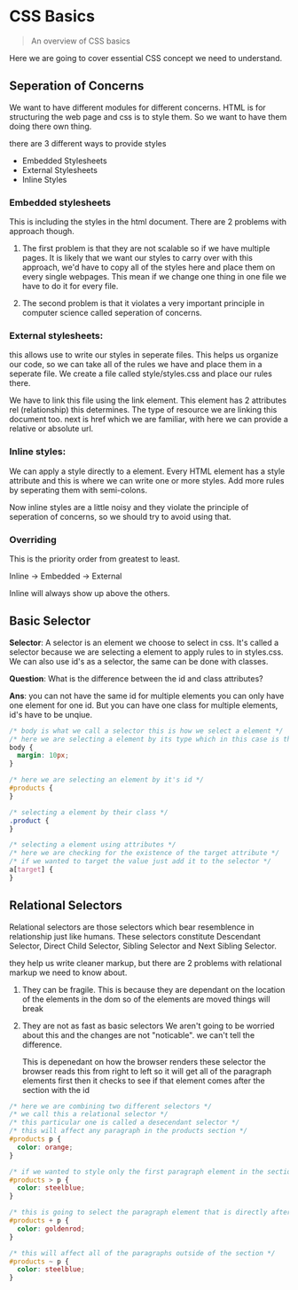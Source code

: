 # CSS Basics

> An overview of CSS basics

Here we are going to cover essential CSS concept we need to understand.

## Seperation of Concerns

We want to have different modules for different concerns. HTML is for structuring the web page and css is to style them. So we want to have them doing there own thing.

there are 3 different ways to provide styles

- Embedded Stylesheets
- External Stylesheets
- Inline Styles

### Embedded stylesheets

This is including the styles in the html document. There are 2 problems with approach though.

1. The first problem is that they are not scalable so if we have multiple pages. It is likely that we want our styles to carry over with this approach, we'd have to copy all of the styles here and place them on every single webpages. This mean if we change one thing in one file we have to do it for every file.

2. The second problem is that it violates a very important principle in computer science called seperation of concerns.

### External stylesheets:

this allows use to write our styles in seperate files. This helps us organize our code, so we can take all of the rules we have and place them in a seperate file. We create a file called style/styles.css and place our rules there.

We have to link this file using the link element. This element has 2 attributes rel (relationship) this determines. The type of resource we are linking this document too. next is href which we are familiar, with here we can provide a relative or absolute url.

### Inline styles:

We can apply a style directly to a element. Every HTML element has a style attribute and this is where we can write one or more styles. Add more rules by seperating them with semi-colons.

Now inline styles are a little noisy and they violate the principle of seperation of concerns, so we should try to avoid using that.

### Overriding

This is the priority order from greatest to least.

Inline -> Embedded -> External

Inline will always show up above the others.

## Basic Selector

**Selector**:
A selector is an element we choose to select in css. It's called a selector because we are selecting a element to apply rules to in styles.css. We can also use id's as a selector, the same can be done with classes.

**Question**:
What is the difference between the id and class attributes?

**Ans**: you can not have the same id for multiple elements you can only have one element for one id. But you can have one class for multiple elements, id's have to be unqiue.

```css
/* body is what we call a selector this is how we select a element */
/* here we are selecting a element by its type which in this case is the body element */
body {
  margin: 10px;
}

/* here we are selecting an element by it's id */
#products {
}

/* selecting a element by their class */
.product {
}

/* selecting a element using attributes */
/* here we are checking for the existence of the target attribute */
/* if we wanted to target the value just add it to the selector */
a[target] {
}
```

## Relational Selectors

Relational selectors are those selectors which bear resemblence in relationship just like humans. These selectors constitute Descendant Selector, Direct Child Selector, Sibling Selector and Next Sibling Selector.

they help us write cleaner markup, but there are 2 problems with relational markup we need to know about.

1. They can be fragile.
   This is because they are dependant on the location of the elements in the dom so of the elements are
   moved things will break

2. They are not as fast as basic selectors
   We aren't going to be worried about this and the changes are not "noticable". we can't tell the difference.

   This is depenedant on how the browser renders these selector
   the browser reads this from right to left so it will get all of the
   paragraph elements first then it checks to see if that element comes after the section with the id

```css
/* here we are combining two different selectors */
/* we call this a relational selector */
/* this particular one is called a desecendant selector */
/* this will affect any paragraph in the products section */
#products p {
  color: orange;
}

/* if we wanted to style only the first paragraph element in the section we can do this */
#products > p {
  color: steelblue;
}

/* this is going to select the paragraph element that is directly after the section */
#products + p {
  color: goldenrod;
}

/* this will affect all of the paragraphs outside of the section */
#products ~ p {
  color: steelblue;
}
```
